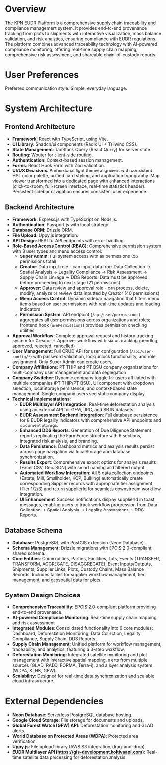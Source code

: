 # Overview

The KPN EUDR Platform is a comprehensive supply chain traceability and compliance management system. It provides end-to-end provenance tracking from plots to shipments with interactive visualization, mass balance validation, and risk analytics, ensuring compliance with EUDR regulations. The platform combines advanced traceability technology with AI-powered compliance monitoring, offering real-time supply chain mapping, comprehensive risk assessment, and shareable chain-of-custody reports.

# User Preferences

Preferred communication style: Simple, everyday language.

# System Architecture

## Frontend Architecture
- **Framework**: React with TypeScript, using Vite.
- **UI Library**: Shadcn/ui components (Radix UI + Tailwind CSS).
- **State Management**: TanStack Query (React Query) for server state.
- **Routing**: Wouter for client-side routing.
- **Authentication**: Context-based session management.
- **Forms**: React Hook Form with Zod validation.
- **UI/UX Decisions**: Professional light theme alignment with consistent HSL color palette, unified card styling, and application typography. Map viewer transformed into a dedicated page with enhanced interactions (click-to-zoom, full-screen interface, real-time statistics header). Persistent sidebar navigation ensures consistent user experience.

## Backend Architecture
- **Framework**: Express.js with TypeScript on Node.js.
- **Authentication**: Passport.js with local strategy.
- **Database ORM**: Drizzle ORM.
- **File Upload**: Uppy.js integration.
- **API Design**: RESTful API endpoints with error handling.
- **Role-Based Access Control (RBAC)**: Comprehensive permission system with 3 user types and menu access control:
    - **Super Admin**: Full system access with all permissions (56 permissions total)
    - **Creator**: Data input role - can input data from Data Collection → Spatial Analysis → Legality Compliance → Risk Assessment → Supply Chain Linkage → DDS Reports. Data must be approved before proceeding to next stage (21 permissions)
    - **Approver**: Data review and approval role - can process, delete, modify, analyze or review data inputted by Creator (40 permissions)
    - **Menu Access Control**: Dynamic sidebar navigation that filters menu items based on user permissions with real-time updates and loading indicators
    - **Permission System**: API endpoint (`/api/user/permissions`) aggregates all user permissions across organizations and roles; frontend hook (`usePermissions`) provides permission checking utilities
- **Approval Workflow**: Complete approval request and history tracking system for Creator → Approver workflow with status tracking (pending, approved, rejected, cancelled)
- **User Management**: Full CRUD API for user configuration (`/api/user-config/*`) with password validation, lock/unlock functionality, and role assignment. Only Super Admin can create users.
- **Company Affiliations**: PT THIP and PT BSU company organizations for multi-company user management and data segregation
- **Company Switcher**: Dynamic company toggle for users affiliated with multiple companies (PT THIP/PT BSU). UI component with dropdown selection, localStorage persistence, and context-based state management. Single-company users see static company display.
- **Technical Implementations**:
    - **EUDR Multilayer API Integration**: Real-time deforestation analysis using an external API for GFW, JRC, and SBTN datasets.
    - **EUDR Assessment Backend Integration**: Full database persistence for 8 EUDR legality indicators with comprehensive API endpoints and document storage.
    - **Enhanced DDS Reports**: Generation of Due Diligence Statement reports replicating the FarmForce structure with 6 sections, integrated risk analysis, and branding.
    - **Data Persistence**: Dashboard metrics and analysis results persist across page navigation via localStorage and database synchronization.
    - **Results Export**: Comprehensive export options for analysis results (Excel CSV, GeoJSON) with smart naming and filtered output.
    - **Automated Workflow Integration**: All 5 data collection endpoints (Estate, Mill, Smallholder, KCP, Bulking) automatically create corresponding Supplier records with appropriate tier assignment (Tier 1/2/3) and return supplierId for seamless downstream workflow integration.
    - **UI Enhancement**: Success notifications display supplierId in toast messages, enabling users to track workflow progression from Data Collection → Spatial Analysis → Legality Assessment → DDS Reports.

## Database Schema
- **Database**: PostgreSQL with PostGIS extension (Neon Database).
- **Schema Management**: Drizzle migrations with EPCIS 2.0-compliant shared schema.
- **Core Entities**: Commodities, Parties, Facilities, Lots, Events (TRANSFER, TRANSFORM, AGGREGATE, DISAGGREGATE), Event Inputs/Outputs, Shipments, Supplier Links, Plots, Custody Chains, Mass Balance Records. Includes tables for supplier workflow management, tier management, and geospatial data for plots.

## System Design Choices
- **Comprehensive Traceability**: EPCIS 2.0-compliant platform providing end-to-end provenance.
- **AI-powered Compliance Monitoring**: Real-time supply chain mapping and risk assessment.
- **Integrated Modules**: Consolidated functionality into 6 core modules: Dashboard, Deforestation Monitoring, Data Collection, Legality Compliance, Supply Chain, DDS Reports.
- **Supply Chain Management**: Unified platform for workflow management, traceability, and analytics, featuring a 3-step workflow.
- **Deforestation Monitoring**: Integrated satellite monitoring and plot management with interactive spatial mapping, alerts from multiple sources (GLAD, RADD, FORMA, Terra-i), and a layer analysis system (WDPA, KLHK, GFW).
- **Scalability**: Designed for real-time data synchronization and scalable cloud infrastructure.

# External Dependencies

- **Neon Database**: Serverless PostgreSQL database hosting.
- **Google Cloud Storage**: File storage for documents and uploads.
- **Global Forest Watch (GFW) API**: Deforestation monitoring and GLAD alerts.
- **World Database on Protected Areas (WDPA)**: Protected area verification.
- **Uppy.js**: File upload library (AWS S3 integration, drag-and-drop).
- **EUDR Multilayer API (https://gis-development.koltivaapi.com)**: Real-time satellite data processing for deforestation analysis.